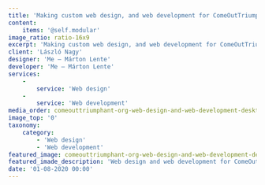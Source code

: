 ```yaml
---
title: 'Making custom web design, and web development for ComeOutTriumphant.org'
content:
    items: '@self.modular'
image_ratio: ratio-16x9
excerpt: 'Making custom web design, and web development for ComeOutTriumphant.org with Perch CMS.'
client: 'László Nagy'
designer: 'Me – Márton Lente'
developer: 'Me – Márton Lente'
services:
    -
        service: 'Web design'
    -
        service: 'Web development'
media_order: comeouttriumphant-org-web-design-and-web-development-desktop-1.jpg
image_top: '0'
taxonomy:
    category:
        - 'Web design'
        - 'Web development'
featured_image: comeouttriumphant-org-web-design-and-web-development-desktop-1.jpg
featured_imade_description: 'Web design and web development for ComeOutTriumphant.org home page on desktop'
date: '01-08-2020 00:00'
---
```


